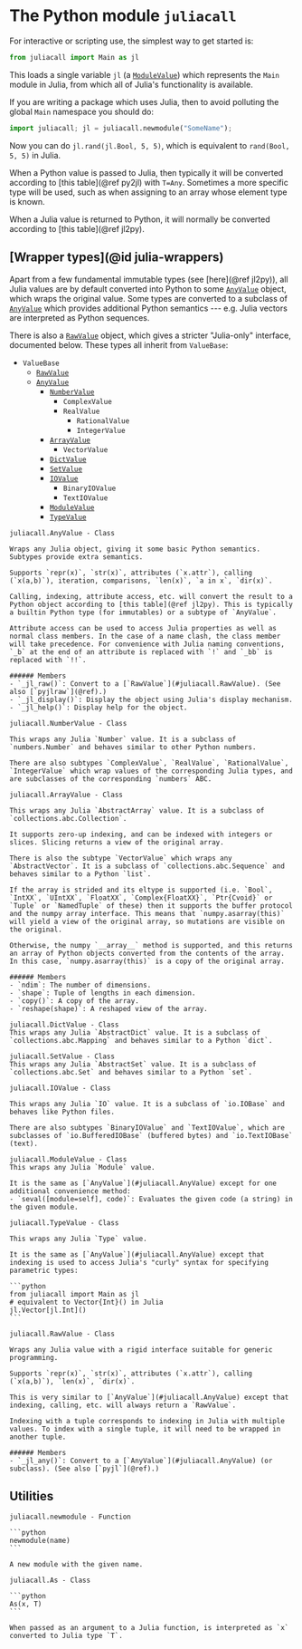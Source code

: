 # The Python module `juliacall`

For interactive or scripting use, the simplest way to get started is:

```python
from juliacall import Main as jl
```

This loads a single variable `jl` (a [`ModuleValue`](#juliacall.ModuleValue)) which represents the `Main` module in Julia, from which all of Julia's functionality is available.

If you are writing a package which uses Julia, then to avoid polluting the global `Main` namespace you should do:

```python
import juliacall; jl = juliacall.newmodule("SomeName");
```

Now you can do `jl.rand(jl.Bool, 5, 5)`, which is equivalent to `rand(Bool, 5, 5)` in Julia.

When a Python value is passed to Julia, then typically it will be converted according to [this table](@ref py2jl) with `T=Any`. Sometimes a more specific type will be used, such as when assigning to an array whose element type is known.

When a Julia value is returned to Python, it will normally be converted according to [this table](@ref jl2py).

## [Wrapper types](@id julia-wrappers)

Apart from a few fundamental immutable types (see [here](@ref jl2py)), all Julia values are by default converted into Python to some [`AnyValue`](#juliacall.AnyValue) object, which wraps the original value. Some types are converted to a subclass of [`AnyValue`](#juliacall.AnyValue) which provides additional Python semantics --- e.g. Julia vectors are interpreted as Python sequences.

There is also a [`RawValue`](#juliacall.RawValue) object, which gives a stricter "Julia-only" interface, documented below. These types all inherit from `ValueBase`:

- `ValueBase`
  - [`RawValue`](#juliacall.RawValue)
  - [`AnyValue`](#juliacall.AnyValue)
    - [`NumberValue`](#juliacall.NumberValue)
      - `ComplexValue`
      - `RealValue`
        - `RationalValue`
        - `IntegerValue`
    - [`ArrayValue`](#juliacall.ArrayValue)
      - `VectorValue`
    - [`DictValue`](#juliacall.DictValue)
    - [`SetValue`](#juliacall.SetValue)
    - [`IOValue`](#juliacall.IOValue)
      - `BinaryIOValue`
      - `TextIOValue`
    - [`ModuleValue`](#juliacall.ModuleValue)
    - [`TypeValue`](#juliacall.TypeValue)

`````@customdoc
juliacall.AnyValue - Class

Wraps any Julia object, giving it some basic Python semantics. Subtypes provide extra semantics.

Supports `repr(x)`, `str(x)`, attributes (`x.attr`), calling (`x(a,b)`), iteration, comparisons, `len(x)`, `a in x`, `dir(x)`.

Calling, indexing, attribute access, etc. will convert the result to a Python object according to [this table](@ref jl2py). This is typically a builtin Python type (for immutables) or a subtype of `AnyValue`.

Attribute access can be used to access Julia properties as well as normal class members. In the case of a name clash, the class member will take precedence. For convenience with Julia naming conventions, `_b` at the end of an attribute is replaced with `!` and `_bb` is replaced with `!!`.

###### Members
- `_jl_raw()`: Convert to a [`RawValue`](#juliacall.RawValue). (See also [`pyjlraw`](@ref).)
- `_jl_display()`: Display the object using Julia's display mechanism.
- `_jl_help()`: Display help for the object.
`````

`````@customdoc
juliacall.NumberValue - Class

This wraps any Julia `Number` value. It is a subclass of `numbers.Number` and behaves similar to other Python numbers.

There are also subtypes `ComplexValue`, `RealValue`, `RationalValue`, `IntegerValue` which wrap values of the corresponding Julia types, and are subclasses of the corresponding `numbers` ABC.
`````

`````@customdoc
juliacall.ArrayValue - Class

This wraps any Julia `AbstractArray` value. It is a subclass of `collections.abc.Collection`.

It supports zero-up indexing, and can be indexed with integers or slices. Slicing returns a view of the original array.

There is also the subtype `VectorValue` which wraps any `AbstractVector`. It is a subclass of `collections.abc.Sequence` and behaves similar to a Python `list`.

If the array is strided and its eltype is supported (i.e. `Bool`, `IntXX`, `UIntXX`, `FloatXX`, `Complex{FloatXX}`, `Ptr{Cvoid}` or `Tuple` or `NamedTuple` of these) then it supports the buffer protocol and the numpy array interface. This means that `numpy.asarray(this)` will yield a view of the original array, so mutations are visible on the original.

Otherwise, the numpy `__array__` method is supported, and this returns an array of Python objects converted from the contents of the array. In this case, `numpy.asarray(this)` is a copy of the original array.

###### Members
- `ndim`: The number of dimensions.
- `shape`: Tuple of lengths in each dimension.
- `copy()`: A copy of the array.
- `reshape(shape)`: A reshaped view of the array.
`````

`````@customdoc
juliacall.DictValue - Class
This wraps any Julia `AbstractDict` value. It is a subclass of `collections.abc.Mapping` and behaves similar to a Python `dict`.
`````

`````@customdoc
juliacall.SetValue - Class
This wraps any Julia `AbstractSet` value. It is a subclass of `collections.abc.Set` and behaves similar to a Python `set`.
`````

`````@customdoc
juliacall.IOValue - Class

This wraps any Julia `IO` value. It is a subclass of `io.IOBase` and behaves like Python files.

There are also subtypes `BinaryIOValue` and `TextIOValue`, which are subclasses of `io.BufferedIOBase` (buffered bytes) and `io.TextIOBase` (text).
`````

`````@customdoc
juliacall.ModuleValue - Class
This wraps any Julia `Module` value.

It is the same as [`AnyValue`](#juliacall.AnyValue) except for one additional convenience method:
- `seval([module=self], code)`: Evaluates the given code (a string) in the given module.
`````

`````@customdoc
juliacall.TypeValue - Class

This wraps any Julia `Type` value.

It is the same as [`AnyValue`](#juliacall.AnyValue) except that indexing is used to access Julia's "curly" syntax for specifying parametric types:

```python
from juliacall import Main as jl
# equivalent to Vector{Int}() in Julia
jl.Vector[jl.Int]()
```
`````

`````@customdoc
juliacall.RawValue - Class

Wraps any Julia value with a rigid interface suitable for generic programming.

Supports `repr(x)`, `str(x)`, attributes (`x.attr`), calling (`x(a,b)`), `len(x)`, `dir(x)`.

This is very similar to [`AnyValue`](#juliacall.AnyValue) except that indexing, calling, etc. will always return a `RawValue`.

Indexing with a tuple corresponds to indexing in Julia with multiple values. To index with a single tuple, it will need to be wrapped in another tuple.

###### Members
- `_jl_any()`: Convert to a [`AnyValue`](#juliacall.AnyValue) (or subclass). (See also [`pyjl`](@ref).)
`````

## Utilities

`````@customdoc
juliacall.newmodule - Function

```python
newmodule(name)
```

A new module with the given name.
`````

`````@customdoc
juliacall.As - Class

```python
As(x, T)
```

When passed as an argument to a Julia function, is interpreted as `x` converted to Julia type `T`.
`````
